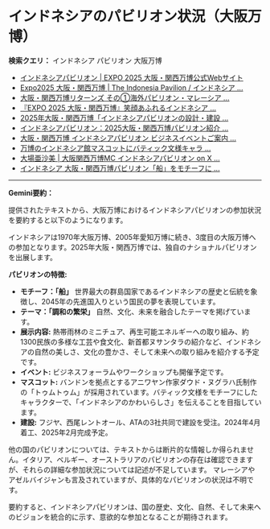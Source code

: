 # インドネシアのパビリオン状況（大阪万博）

**検索クエリ：** インドネシア パビリオン 大阪万博

- [インドネシアパビリオン | EXPO 2025 大阪・関西万博公式Webサイト](https://www.expo2025.or.jp/official-participant/indonesia/)
- [Expo2025 大阪・関西万博 | The Indonesia Pavilion / インドネシア ...](https://www.instagram.com/p/C6s6GRiu_ZW/)
- [大阪・関西万博リターンズ その①海外パビリオン・マレーシア ...](https://ameblo.jp/mamehana0705/entry-12897501153.html)
- [『EXPO 2025 大阪・関西万博』笑顔あふれるインドネシア ...](https://note.com/yamada_tourist/n/n27bea8822b97)
- [2025年大阪・関西万博「インドネシアパビリオンの設計・建設 ...](https://www.fujiya-net.co.jp/news/20240501)
- [インドネシアパビリオン：2025大阪・関西万博パビリオン紹介 ...](https://www.nippon.com/ja/guide-to-japan/expo2025021/)
- [大阪・関西万博 インドネシアパビリオン ビジネスイベントご案内 ...](https://bkpm-jpn.com/osakaexpo2025/)
- [万博のインドネシア館マスコットにバティック文様キャラ ...](https://plus62.co.id/archives/33221)
- [大場亜沙美 | 大阪関西万博MC インドネシアパビリオン on X ...](https://x.com/Asamicantik/status/1914324854511452450)
- [インドネシア 大阪・関西万博パビリオン「船」をモチーフに ...](https://jocr.jp/raditopi/2024/03/01/559193/)


---

**Gemini要約：**

提供されたテキストから、大阪万博におけるインドネシアパビリオンの参加状況を要約すると以下のようになります。

インドネシアは1970年大阪万博、2005年愛知万博に続き、3度目の大阪万博への参加となります。2025年大阪・関西万博では、独自のナショナルパビリオンを出展します。

**パビリオンの特徴:**

* **モチーフ：「船」**  世界最大の群島国家であるインドネシアの歴史と伝統を象徴し、2045年の先進国入りという国民の夢を表現しています。
* **テーマ：「調和の繁栄」** 自然、文化、未来を融合したテーマを掲げています。
* **展示内容:** 熱帯雨林のミニチュア、再生可能エネルギーへの取り組み、約1300民族の多様な工芸や食文化、新首都ヌサンタラの紹介など、インドネシアの自然の美しさ、文化の豊かさ、そして未来への取り組みを紹介する予定です。
* **イベント:** ビジネスフォーラムやワークショップも開催予定です。
* **マスコット:** バンドンを拠点とするアニワヤン作家ダウド・ヌグラハ氏制作の「トゥムトゥム」が採用されています。バティック文様をモチーフにしたキャラクターで、「インドネシアのかわいらしさ」を伝えることを目指しています。
* **建設:**  フジヤ、西尾レントオール、ATAの3社共同で建設を受注。2024年4月着工、2025年2月完成予定。


他の国のパビリオンについては、テキストからは断片的な情報しか得られません。イタリア、ベルギー、オーストラリアのパビリオンの存在は確認できますが、それらの詳細な参加状況については記述が不足しています。  マレーシアやアゼルバイジャンも言及されていますが、具体的なパビリオンの状況は不明です。


要約すると、インドネシアパビリオンは、国の歴史、文化、自然、そして未来へのビジョンを統合的に示す、意欲的な参加となることが期待されます。

